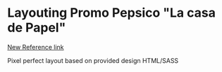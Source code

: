 # Layouting Promo Pepsico "La casa de Papel"
[New Reference link](https://infokioscos.com.ar/111308/promo-el-botin-de-lays-la-casa-de-papel.html)

Pixel perfect layout based on provided design
HTML/SASS

